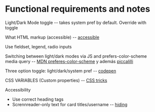# Functional requirements and notes

Light/Dark Mode toggle -- takes system pref by default. Override with toggle

What HTML markup (accessible) -- [accessible](https://scottaohara.github.io/a11y_styled_form_controls/src/radio-button--switch/)

Use fieldset, legend, radio inputs

Switching between light/dark modes via JS and prefers-color-scheme media query -- [MDN preferes-color-scheme](https://developer.mozilla.org/en-US/docs/Web/CSS/@media/prefers-color-scheme) y además
[piccalilli](https://piccalil.li/tutorial/create-a-user-controlled-dark-or-light-mode/)

Three option toggle: light/dark/system pref -- [codepen](https://codepen.io/renddrew/pen/bRomab?editors=1100)

CSS VARIABLES (Custom properties) -- [CSS tricks](https://css-tricks.com/updating-a-css-variable-with-javascript/)

Accessibility

- Use correct heading tags
- Scrennreader-only text for card titles/username -- [hiding](https://www.accessibility-developer-guide.com/examples/hiding-elements/visually/)
